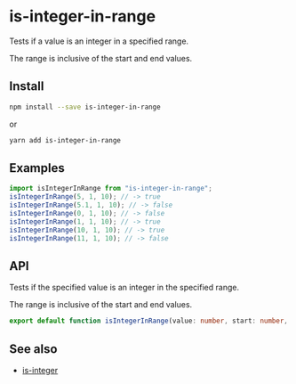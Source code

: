 # is-integer-in-range

Tests if a value is an integer in a specified range.

The range is inclusive of the start and end values.


## Install

```bash
npm install --save is-integer-in-range
```

or

```bash
yarn add is-integer-in-range
```


## Examples

```typescript
import isIntegerInRange from "is-integer-in-range";
isIntegerInRange(5, 1, 10); // -> true
isIntegerInRange(5.1, 1, 10); // -> false
isIntegerInRange(0, 1, 10); // -> false
isIntegerInRange(1, 1, 10); // -> true
isIntegerInRange(10, 1, 10); // -> true
isIntegerInRange(11, 1, 10); // -> false
```


## API

Tests if the specified value is an integer in the specified range.

The range is inclusive of the start and end values.

```typescript
export default function isIntegerInRange(value: number, start: number, end: number);
```


## See also

 * [is-integer](https://www.npmjs.com/package/is-integer)